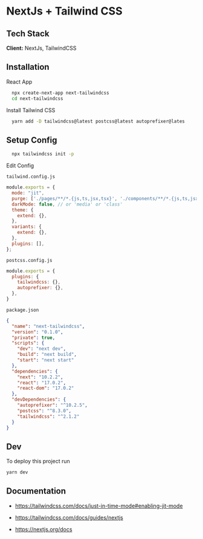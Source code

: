 # NextJs + Tailwind CSS

## Tech Stack

**Client:** NextJs, TailwindCSS

## Installation

React App

```bash
  npx create-next-app next-tailwindcss
  cd next-tailwindcss
```

Install Tailwind CSS

```bash
  yarn add -D tailwindcss@latest postcss@latest autoprefixer@lates
```

## Setup Config

```bash
  npx tailwindcss init -p
```

Edit Config

`tailwind.config.js`

```javascript
module.exports = {
  mode: "jit",
  purge: ['./pages/**/*.{js,ts,jsx,tsx}', './components/**/*.{js,ts,jsx,tsx}'],
  darkMode: false, // or 'media' or 'class'
  theme: {
    extend: {},
  },
  variants: {
    extend: {},
  },
  plugins: [],
};
```

`postcss.config.js`

```javascript
module.exports = {
  plugins: {
    tailwindcss: {},
    autoprefixer: {},
  },
}
```

`package.json`

```json
{
  "name": "next-tailwindcss",
  "version": "0.1.0",
  "private": true,
  "scripts": {
    "dev": "next dev",
    "build": "next build",
    "start": "next start"
  },
  "dependencies": {
    "next": "10.2.2",
    "react": "17.0.2",
    "react-dom": "17.0.2"
  },
  "devDependencies": {
    "autoprefixer": "^10.2.5",
    "postcss": "^8.3.0",
    "tailwindcss": "^2.1.2"
  }
}

```

## Dev

To deploy this project run

```bash
yarn dev
```

## Documentation

* https://tailwindcss.com/docs/just-in-time-mode#enabling-jit-mode

* https://tailwindcss.com/docs/guides/nextjs
* https://nextjs.org/docs
